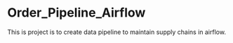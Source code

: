 # Order_Pipeline_Airflow

This is project is to create data pipeline to maintain supply chains in airflow. 
